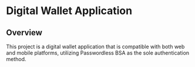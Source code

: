 # Digital Wallet Application
## Overview
This project is a digital wallet application that is compatible with both web and mobile platforms, utilizing Passwordless BSA as the sole authentication method.
